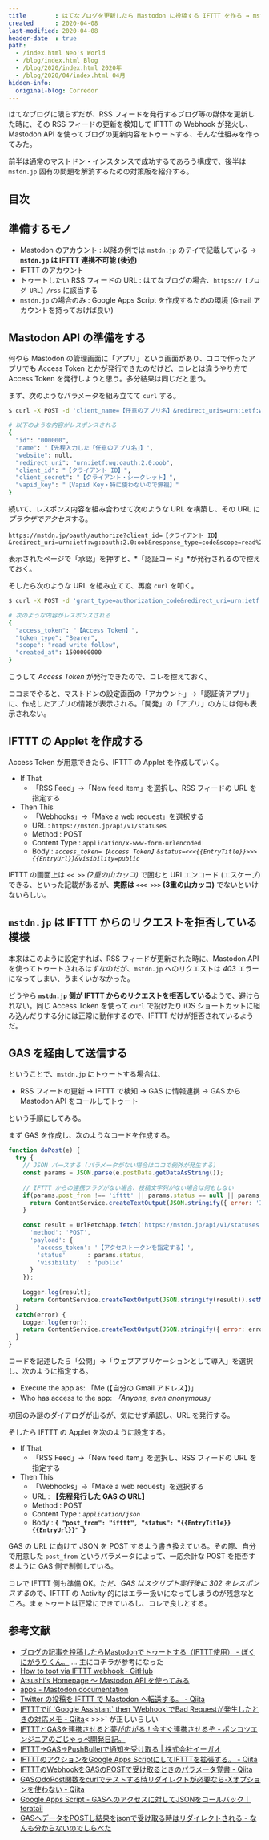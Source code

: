 ```yaml
---
title        : はてなブログを更新したら Mastodon に投稿する IFTTT を作る → mstdn.jp 対策に GAS も併用
created      : 2020-04-08
last-modified: 2020-04-08
header-date  : true
path:
  - /index.html Neo's World
  - /blog/index.html Blog
  - /blog/2020/index.html 2020年
  - /blog/2020/04/index.html 04月
hidden-info:
  original-blog: Corredor
---
```


はてなブログに限らずだが、RSS フィードを発行するブログ等の媒体を更新した時に、その RSS フィードの更新を検知して IFTTT の Webhook が発火し、Mastodon API を使ってブログの更新内容をトゥートする、そんな仕組みを作ってみた。

前半は通常のマストドン・インスタンスで成功するであろう構成で、後半は `mstdn.jp` 固有の問題を解消するための対策版を紹介する。

## 目次

## 準備するモノ

- Mastodon のアカウント : 以降の例では `mstdn.jp` のテイで記載している → **`mstdn.jp` は IFTTT 連携不可能 (後述)**
- IFTTT のアカウント
- トゥートしたい RSS フィードの URL : はてなブログの場合、`https://【ブログ URL】/rss` に該当する
- `mstdn.jp` の場合のみ : Google Apps Script を作成するための環境 (Gmail アカウントを持っておけば良い)

## Mastodon API の準備をする

何やら Mastodon の管理画面に「アプリ」という画面があり、ココで作ったアプリでも Access Token とかが発行できたのだけど、コレとは違うやり方で Access Token を発行しようと思う。多分結果は同じだと思う。

まず、次のようなパラメータを組み立てて `curl` する。

```bash
$ curl -X POST -d 'client_name=【任意のアプリ名】&redirect_uris=urn:ietf:wg:oauth:2.0:oob&scopes=read write follow' https://mstdn.jp/api/v1/apps

# 以下のような内容がレスポンスされる
{
  "id": "000000",
  "name": "【先程入力した「任意のアプリ名」】",
  "website": null,
  "redirect_uri": "urn:ietf:wg:oauth:2.0:oob",
  "client_id": "【クライアント ID】",
  "client_secret": "【クライアント・シークレット】",
  "vapid_key": "【Vapid Key・特に使わないので無視】"
}
```

続いて、レスポンス内容を組み合わせて次のような URL を構築し、その URL に*ブラウザでアクセス*する。

```
https://mstdn.jp/oauth/authorize?client_id=【クライアント ID】&redirect_uri=urn:ietf:wg:oauth:2.0:oob&response_type=code&scope=read%20write%20follow
```

表示されたページで「承認」を押すと、*「認証コード」*が発行されるので控えておく。

そしたら次のような URL を組み立てて、再度 `curl` を叩く。

```bash
$ curl -X POST -d 'grant_type=authorization_code&redirect_uri=urn:ietf:wg:oauth:2.0:oob&client_id=【クライアント ID】&client_secret=【クライアント・シークレット】&code=【ブラウザで発行した「認証コード」】' https://mstdn.jp/oauth/token

# 次のような内容がレスポンスされる
{
  "access_token": "【Access Token】",
  "token_type": "Bearer",
  "scope": "read write follow",
  "created_at": 1500000000
}
```

こうして *Access Token* が発行できたので、コレを控えておく。

ココまでやると、マストドンの設定画面の「アカウント」→「認証済アプリ」に、作成したアプリの情報が表示される。「開発」の「アプリ」の方には何も表示されない。

## IFTTT の Applet を作成する

Access Token が用意できたら、IFTTT の Applet を作成していく。

- If That
  - 「RSS Feed」→「New feed item」を選択し、RSS フィードの URL を指定する
- Then This
  - 「Webhooks」→「Make a web request」を選択する
  - URL : `https://mstdn.jp/api/v1/statuses`
  - Method : POST
  - Content Type : `application/x-www-form-urlencoded`
  - Body : *`access_token=【Access Token】&status=<<<{{EntryTitle}}>>> {{EntryUrl}}&visibility=public`*

IFTTT の画面上は *`<< >>` (2重の山カッコ)* で囲むと URI エンコード (エスケープ) できる、といった記載があるが、**実際は `<<< >>>` (3重の山カッコ)** でないといけないらしい。

## `mstdn.jp` は IFTTT からのリクエストを拒否している模様

本来はこのように設定すれば、RSS フィードが更新された時に、Mastodon API を使ってトゥートされるはずなのだが、`mstdn.jp` へのリクエストは *403* エラーになってしまい、うまくいかなかった。

どうやら **`mstdn.jp` 側が IFTTT からのリクエストを拒否している**ようで、避けられない。同じ Access Token を使って `curl` で投げたり iOS ショートカットに組み込んだりする分には正常に動作するので、IFTTT だけが拒否されているようだ。

## GAS を経由して送信する

ということで、`mstdn.jp` にトゥートする場合は、

- RSS フィードの更新 → IFTTT で検知 → GAS に情報連携 → GAS から Mastodon API をコールしてトゥート

という手順にしてみる。

まず GAS を作成し、次のようなコードを作成する。

```javascript
function doPost(e) {
  try {
    // JSON パースする (パラメータがない場合はココで例外が発生する)
    const params = JSON.parse(e.postData.getDataAsString());
    
    // IFTTT からの連携フラグがない場合、投稿文字列がない場合は何もしない
    if(params.post_from !== 'ifttt' || params.status == null || params.status === '') {
      return ContentService.createTextOutput(JSON.stringify({ error: 'Invalid Parameter' })).setMimeType(ContentService.MimeType.JSON);
    }
    
    const result = UrlFetchApp.fetch('https://mstdn.jp/api/v1/statuses', {
      'method': 'POST',
      'payload': {
        'access_token': '【アクセストークンを指定する】',
        'status'      : params.status,
        'visibility'  : 'public'
      }
    });
    
    Logger.log(result);
    return ContentService.createTextOutput(JSON.stringify(result)).setMimeType(ContentService.MimeType.JSON);
  }
  catch(error) {
    Logger.log(error);
    return ContentService.createTextOutput(JSON.stringify({ error: error })).setMimeType(ContentService.MimeType.JSON);
  }
}
```

コードを記述したら「公開」→「ウェブアプリケーションとして導入」を選択し、次のように指定する。

- Execute the app as: 「Me (【自分の Gmail アドレス】)」
- Who has access to the app: *「Anyone, even anonymous」*

初回のみ謎のダイアログが出るが、気にせず承認し、URL を発行する。

そしたら IFTTT の Applet を次のように設定する。

- If That
  - 「RSS Feed」→「New feed item」を選択し、RSS フィードの URL を指定する
- Then This
  - 「Webhooks」→「Make a web request」を選択する
  - URL : **【先程発行した GAS の URL】**
  - Method : POST
  - Content Type : *`application/json`*
  - Body : **`{ "post_from": "ifttt", "status": "{{EntryTitle}} {{EntryUrl}}" }`**

GAS の URL に向けて JSON を POST するよう書き換えている。その際、自分で用意した `post_from` というパラメータによって、一応余計な POST を拒否するように GAS 側で制御している。

コレで IFTTT 側も準備 OK。ただ、*GAS はスクリプト実行後に 302 をレスポンスする*ので、IFTTT の Activity 的にはエラー扱いになってしまうのが残念なところ。まぁトゥートは正常にできているし、コレで良しとする。

## 参考文献

- [ブログの記事を投稿したらMastodonでトゥートする（IFTTT使用） - ぼくにがうりくん。](https://www.nigauri.me/tech/others/mastodon/mastodon_oauth) … 主にコチラが参考になった
- [How to toot via IFTTT webhook · GitHub](https://gist.github.com/haru-ake/a0e52d81271cf91dc5882a5a60768d5c)
- [Atsushi's Homepage 〜 Mastodon API を使ってみる](https://www.antun.net/tips/api/mastodon.html)
- [apps - Mastodon documentation](https://docs.joinmastodon.org/methods/apps/)
- [Twitter の投稿を IFTTT で Mastodon へ転送する。 - Qiita](https://qiita.com/yukimochi/items/f80a50a4486d0cb770dc)
- [IFTTTでif \`Google Assistant\` then \`Webhook\`でBad Requestが発生したときの対応メモ - Qiita](https://qiita.com/n-noguchi/items/cc1c53e59e652cd0b93e)< >>>` が正しいらしい
- [IFTTTとGASを連携させると夢が広がる！今すぐ連携させるぞ - ポンコツエンジニアのごじゃっぺ開発日記。](https://www.pnkts.net/2019/09/23/ifttt-to-gas)
- [IFTTT→GAS→PushBulletで通知を受け取る | 株式会社イーガオ](https://www.egao-inc.co.jp/programming/ifttt-gas-pushbullet/)
- [IFTTTのアクションをGoogle Apps ScriptにしてIFTTTを拡張する。 - Qiita](https://qiita.com/shocho0101/items/6293974b7e61f0c9261d)
- [IFTTTのWebhookをGASのPOSTで受け取るときのパラメータ覚書 - Qiita](https://qiita.com/k_keisuke/items/e65f40173327fd2503c8)
- [GASのdoPost関数をcurlでテストする時リダイレクトが必要なら-Xオプションを使わない - Qiita](https://qiita.com/nkitgamesake/items/9e66ef60831d51105bc0)
- [Google Apps Script - GASへのアクセスに対してJSONをコールバック｜teratail](https://teratail.com/questions/204612)
- [GASへデータをPOSTし結果をjsonで受け取る時はリダイレクトされる - なんも分からないのでしらべた](http://kbn1053.hatenablog.com/entry/2017/12/25/192204)
